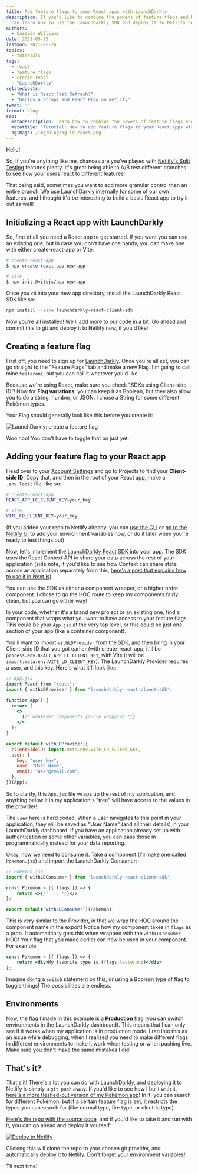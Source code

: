 ```yaml
---
title: Add feature flags to your React apps with LaunchDarkly
description: If you'd like to combine the powers of feature flags and React, you
  can learn how to use the LaunchDarkly SDK and deploy it to Netlify here!
authors:
  - Cassidy Williams
date: 2021-05-25
lastmod: 2021-05-24
topics:
  - tutorials
tags:
  - react
  - feature flags
  - create-react
  - "LaunchDarkly"
relatedposts:
  - "What is React Fast Refresh?"
  - "Deploy a Strapi and React Blog on Netlify"
tweet: ""
format: blog
seo:
  metadescription: Learn how to combine the powers of feature flags and React in this tutorial, using create-react-app or Vite, the LaunchDarkly SDK, and Netlify.
  metatitle: "Tutorial: How to add feature flags to your React apps with LaunchDarkly"
  ogimage: /img/blog/og-ld-react.png
---
```


Hello!

So, if you're anything like me, chances are you've played with [Netlify's Split Testing](https://docs.netlify.com/site-deploys/split-testing/) features plenty. It's great being able to A/B test different branches to see how your users react to different features!

That being said, sometimes you want to add more granular control than an entire branch. We use LaunchDarkly internally for some of our own features, and I thought it'd be interesting to build a basic React app to try it out as well!

## Initializing a React app with LaunchDarkly

So, first of all you need a React app to get started. If you want you can use an existing one, but in case you don't have one handy, you can make one with either create-react-app or Vite:

```bash
# create-react-app
$ npx create-react-app new-app

# Vite
$ npm init @vitejs/app new-app
```

Once you `cd` into your new app directory, install the LaunchDarkly React SDK like so:

```bash
npm install --save launchdarkly-react-client-sdk
```

Now you're all installed! We'll add more to our code in a bit. Go ahead and commit this to git and deploy it to Netlify now, if you'd like!

## Creating a feature flag

First off, you need to sign up for [LaunchDarkly](https://launchdarkly.com/). Once you're all set, you can go straight to the "Feature Flags" tab and make a new Flag. I'm going to call mine `testaroni`, but you can call it whatever you'd like.

Because we're using React, make sure you check "SDKs using Client-side ID"! Now for **Flag variations**, you can keep it as Boolean, but they also allow you to do a string, number, or JSON. I chose a String for some different Pokémon types.

Your Flag should generally look like this before you create it:

![LaunchDarkly: create a feature flag](/img/blog/pokemonldscreenshot.png "LaunchDarkly: create a feature flag")

Woo hoo! You don't have to toggle that on just yet.

## Adding your feature flag to your React app

Head over to your [Account Settings](https://app.launchdarkly.com/settings/projects) and go to Projects to find your **Client-side ID**. Copy that, and then in the root of your React app, make a `.env.local` file, like so:

```bash
# create-react-app
REACT_APP_LC_CLIENT_KEY=your_key

# Vite
VITE_LD_CLIENT_KEY=your_key
```

(If you added your repo to Netlify already, you can [use the CLI](https://docs.netlify.com/cli/get-started/#run-a-local-development-environment) or [go to the Netlify UI](https://app.netlify.com/sites/pokemon-ld/settings/deploys#environment) to add your environment variables now, or do it later when you're ready to test things out)

Now, let's implement the [LaunchDarkly React SDK](https://github.com/launchdarkly/react-client-sdk) into your app. The SDK uses the React Context API to share your data across the rest of your application (side note, if you'd like to see how Context can share state across an application separately from this, [here's a post that explains how to use it in Next.js](https://www.netlify.com/blog/2020/12/01/using-react-context-for-state-management-in-next.js/)).

You can use the SDK as either a component wrapper, or a higher order component. I chose to go the HOC route to keep my components fairly clean, but you can go either way!

In your code, whether it's a brand new project or an existing one, find a component that wraps what you want to have access to your feature flags. This could be your `App.jsx` at the very top level, or this could be just one section of your app (like a container component).

You'll want to import `withLDProvider` from the SDK, and then bring in your Client-side ID that you got earlier (with create-react-app, it'll be `process.env.REACT_APP_LC_CLIENT_KEY`, with Vite it will be `import.meta.env.VITE_LD_CLIENT_KEY`). The LaunchDarkly Provider requires a user, and this key. Here's what it'll look like:

```jsx
// App.jsx
import React from "react";
import { withLDProvider } from "launchdarkly-react-client-sdk";

function App() {
  return (
    <>
      {/* whatever components you're wrapping */}
    </>
  );
}

export default withLDProvider({
  clientSideID: import.meta.env.VITE_LD_CLIENT_KEY,
  user: {
    key: "user_key",
    name: "User Name",
    email: "user@email.com",
  },
})(App);
```

So to clarify, this `App.jsx` file wraps up the rest of my application, and anything below it in my application's "tree" will have access to the values in the provider!

The `user` here is hard coded. When a user navigates to this point in your application, they will be saved as "User Name" (and all their details) in your LaunchDarkly dashboard. If you have an application already set up with authentication or some other variables, you can pass those in programmatically instead for your data reporting.

Okay, now we need to consume it. Take a component (I'll make one called `Pokemon.jsx`) and import the LaunchDarkly Consumer:

```jsx
// Pokemon.jsx
import { withLDConsumer } from 'launchdarkly-react-client-sdk';

const Pokemon = ({ flags }) => {
    return <>{/* ... */}</>
};

export default withLDConsumer()(Pokemon);
```

This is very similar to the Provider, in that we wrap the HOC around the component name in the export! Notice how my component takes in `flags` as a prop. It automatically gets this when wrapped with the `withLDConsumer` HOC! Your flag that you made earlier can now be used in your component. For example:

```jsx
const Pokemon = ({ flags }) => {
    return <div>My favorite type is {flags.testeroni}</div>
};
```

Imagine doing a `switch` statement on this, or using a Boolean type of flag to toggle things! The possibilities are endless.

## Environments

Now, the flag I made in this example is a **Production** flag (you can switch environments in the LaunchDarkly dashboard). This means that I can only see if it works when my application is in production mode. I ran into this as an issue while debugging, when I realized you need to make different flags in different environments to make it work when testing or when pushing live. Make sure you don't make the same mistakes I did!

## That's it?

That's it! There's a lot you can do with LaunchDarkly, and deploying it to Netlify is simply a `git push` away. If you'd like to see how I built with it, [here's a more fleshed-out version of my Pokémon app](https://pokemon-ld.netlify.app/)! In it, you can search for different Pokémon, but if a certain feature flag is set, it restricts the types you can search for (like normal type, fire type, or electric type).

[Here's the repo with the source code](https://github.com/cassidoo/pokemon-feature-flags), and if you'd like to take it and run with it, you can go ahead and deploy it yourself:

[![Deploy to Netlify](https://www.netlify.com/img/deploy/button.svg)](https://app.netlify.com/start/deploy?repository=https://github.com/cassidoo/pokemon-feature-flags&utm_source=github&utm_medium=ldstream-cs&utm_campaign=devex-cs)

Clicking this will clone the repo to your chosen git provider, and automatically deploy it to Netlify. Don't forget your environment variables!

Til next time!
